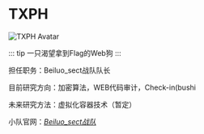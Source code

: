 # TXPH

<img :src="$withBase('/Member Avatar/TXPH.gif')" alt="TXPH Avatar">

::: tip 一只渴望拿到Flag的Web狗
:::

担任职务：Beiluo_sect战队队长

目前研究方向：加密算法，WEB代码审计，Check-in(bushi

未来研究方法：虚拟化容器技术（暂定）

小队官网：*[Beiluo_sect战队](http://dwdsec-finh.club/)*



